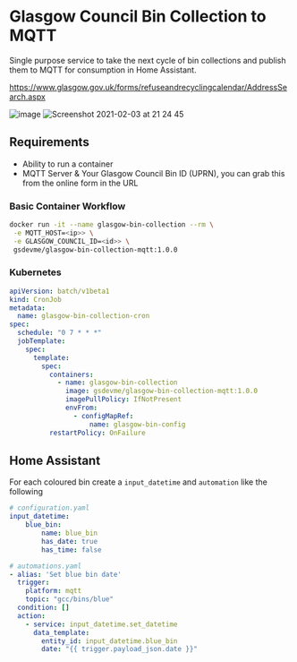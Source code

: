 # Glasgow Council Bin Collection to MQTT

Single purpose service to take the next cycle of bin collections and publish them to MQTT for consumption in Home Assistant.

https://www.glasgow.gov.uk/forms/refuseandrecyclingcalendar/AddressSearch.aspx

![image](https://user-images.githubusercontent.com/319498/106811407-32358e00-6666-11eb-8dda-18cbd784a458.png)
![Screenshot 2021-02-03 at 21 24 45](https://user-images.githubusercontent.com/319498/106811452-3feb1380-6666-11eb-8eda-4e6021497f28.png)


## Requirements

- Ability to run a container
- MQTT Server & Your Glasgow Council Bin ID (UPRN), you can grab this from the online form in the URL

### Basic Container Workflow

```bash
docker run -it --name glasgow-bin-collection --rm \
 -e MQTT_HOST=<ip>> \
 -e GLASGOW_COUNCIL_ID=<id>> \
 gsdevme/glasgow-bin-collection-mqtt:1.0.0
```

### Kubernetes

```yaml
apiVersion: batch/v1beta1
kind: CronJob
metadata:
  name: glasgow-bin-collection-cron
spec:
  schedule: "0 7 * * *"
  jobTemplate:
    spec:
      template:
        spec:
          containers:
            - name: glasgow-bin-collection
              image: gsdevme/glasgow-bin-collection-mqtt:1.0.0
              imagePullPolicy: IfNotPresent
              envFrom:
                - configMapRef:
                    name: glasgow-bin-config
          restartPolicy: OnFailure
```

## Home Assistant

For each coloured bin create a `input_datetime` and `automation` like the following

```yaml
# configuration.yaml
input_datetime:
    blue_bin:
        name: blue_bin
        has_date: true
        has_time: false
```

```yaml
# automations.yaml
- alias: 'Set blue bin date'
  trigger:
    platform: mqtt
    topic: "gcc/bins/blue"
  condition: []
  action:
    - service: input_datetime.set_datetime
      data_template:
        entity_id: input_datetime.blue_bin
        date: "{{ trigger.payload_json.date }}"
```
